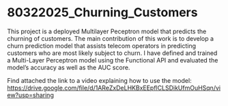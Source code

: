 # 80322025_Churning_Customers

This project is a deployed Multilayer Peceptron model that predicts the churning of customers. The main contribution of this work is to develop a churn prediction model that assists telecom operators in predicting customers who are most likely subject to churn. I have defined and trained a Multi-Layer Perceptron model using the Functional API
and evaluated the model’s accuracy as well as the AUC score.

Find attached the link to a video explaining how to use the model: 
https://drive.google.com/file/d/1AReZxDeLHKBxEEpflCLSDikUfmOuHSqn/view?usp=sharing


